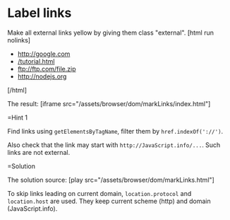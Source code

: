 
# Label links 

Make all external links yellow by giving them class "external".
[html run nolinks]
<style>
.external { background-color: yellow }
</style>
<ul>
  <li><a href="http://google.com">http://google.com</a></li>
  <li><a href="/tutorial">/tutorial.html</a></li>
  <li>
   <a href="ftp://ftp.com/file.zip">ftp://ftp.com/file.zip</a>
  </li>
  <li><a href="http://nodejs.org">http://nodejs.org</a></li>
</ul>
[/html]

The result: 
[iframe src="/assets/browser/dom/markLinks/index.html"]

=Hint 1

Find links using `getElementsByTagName`, filter them by `href.indexOf('://')`. 

Also check that the link may start with `http://JavaScript.info/...`. Such links are not external.

=Solution

The solution source: [play src="/assets/browser/dom/markLinks.html"]

To skip links leading on current domain, `location.protocol` and `location.host` are used. They keep current scheme (http) and domain (JavaScript.info).

